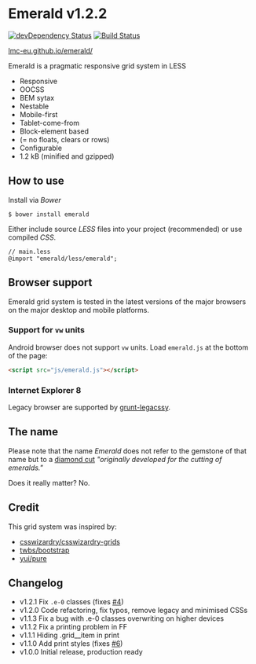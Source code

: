 # Emerald v1.2.2

[![devDependency Status](https://david-dm.org/visionappscz/emerald/dev-status.svg)](https://david-dm.org/visionappscz/emerald#info=devDependencies)
[![Build Status](https://travis-ci.org/visionappscz/emerald.svg?branch=master)](https://travis-ci.org/visionappscz/emerald)

[lmc-eu.github.io/emerald/](http://lmc-eu.github.io/emerald/)

Emerald is a pragmatic responsive grid system in LESS 

* Responsive
* OOCSS
* BEM sytax
* Nestable
* Mobile-first
* Tablet-come-from
* Block-element based
* (= no floats, clears or rows)
* Configurable
* 1.2 kB (minified and gzipped)

## How to use
Install via *Bower*

`$ bower install emerald`

Either include source *LESS* files into your project (recommended) or use compiled *CSS*.

```less
// main.less
@import "emerald/less/emerald";
```

## Browser support

Emerald grid system is tested in the latest versions of the major browsers on the major desktop and mobile platforms.

### Support for `vw` units
Android browser does not support `vw` units. Load `emerald.js` at the
bottom of the page:

```html
<script src="js/emerald.js"></script>
```

### Internet Explorer 8
Legacy browser are supported by [grunt-legacssy](https://github.com/robinpokorny/grunt-legacssy).

## The name
Please note that the name *Emerald* does not refer to the gemstone of that name but to a [diamond cut](http://www.lumeradiamonds.com/diamond-education/emerald-cut-diamond) *"originally developed for the cutting of emeralds."*

Does it really matter? No.

## Credit

This grid system was inspired by:

* [csswizardry/csswizardry-grids](http://github.com/csswizardry/csswizardry-grids)
* [twbs/bootstrap](http://github.com/twbs/bootstrap)
* [yui/pure](http://github.com/yui/pure)

## Changelog
* v1.2.1    Fix `.e-0` classes (fixes [#4](https://github.com/lmc-eu/emerald/issues/4))
* v1.2.0    Code refactoring, fix typos, remove legacy and minimised CSSs
* v1.1.3    Fix a bug with .e-0 classes overwriting on higher devices
* v1.1.2    Fix a printing problem in FF
* v1.1.1    Hiding .grid__item in print
* v1.1.0    Add print styles (fixes [#6](https://github.com/lmc-eu/emerald/issues/6))
* v1.0.0    Initial release, production ready

